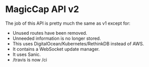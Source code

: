# MagicCap API v2
The job of this API is pretty much the same as v1 except for:
- Unused routes have been removed.
- Unneeded information is no longer stored.
- This uses DigitalOcean/Kubernetes/RethinkDB instead of AWS.
- It contains a WebSocket update manager.
- It uses Sanic.
- /travis is now /ci
